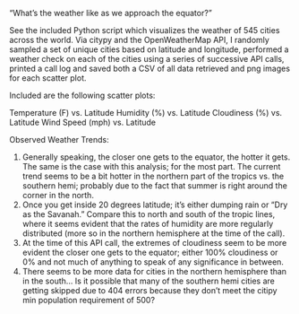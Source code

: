 “What’s the weather like as we approach the equator?”

See the included Python script which visualizes the weather of 545 cities across the world.  Via citypy and the OpenWeatherMap API, I randomly sampled a set of unique cities based on latitude and longitude, performed a weather check on each of the cities using a series of successive API calls, printed a call log and saved both a CSV of all data retrieved and png images for each scatter plot.

Included are the following scatter plots:

Temperature (F) vs. Latitude
Humidity (%) vs. Latitude
Cloudiness (%) vs. Latitude
Wind Speed (mph) vs. Latitude

Observed Weather Trends:

1.	Generally speaking, the closer one gets to the equator, the hotter it gets.  The same is the case with this analysis; for the most part.  The current trend seems to be a bit hotter in the northern part of the tropics vs. the southern hemi; probably due to the fact that summer is right around the corner in the north.
2.	Once you get inside 20 degrees latitude; it’s either dumping rain or “Dry as the Savanah.”  Compare this to north and south of the tropic lines, where it seems evident that the rates of humidity are more regularly distributed (more so in the northern hemisphere at the time of the call).
3.	At the time of this API call, the extremes of cloudiness seem to be more evident the closer one gets to the equator; either 100% cloudiness or 0% and not much of anything to speak of any significance in between. 
4.	There seems to be more data for cities in the northern hemisphere than in the south…  Is it possible that many of the southern hemi cities are getting skipped due to 404 errors because they don’t meet the citipy min population requirement of 500?
